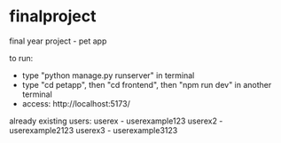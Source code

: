 # finalproject
 final year project - pet app

to run:
- type "python manage.py runserver" in terminal
- type "cd petapp", then "cd frontend", then "npm run dev" in another terminal
- access: http://localhost:5173/

already existing users:
userex - userexample123
userex2 - userexample2123
userex3 - userexample3123
